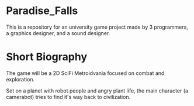 # Paradise_Falls

This is a repository for an university game project made by 3 programmers, a graphics designer, and a sound designer.


# Short Biography
The game will be a 2D SciFi Metroidvania focused on combat and exploration. 

Set on a planet with robot people and angry plant life, the main character (a camerabot) tries to find it's way back to civilization.
